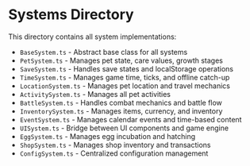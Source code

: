 # Systems Directory

This directory contains all system implementations:

- `BaseSystem.ts` - Abstract base class for all systems
- `PetSystem.ts` - Manages pet state, care values, growth stages
- `SaveSystem.ts` - Handles save states and localStorage operations
- `TimeSystem.ts` - Manages game time, ticks, and offline catch-up
- `LocationSystem.ts` - Manages pet location and travel mechanics
- `ActivitySystem.ts` - Manages all pet activities
- `BattleSystem.ts` - Handles combat mechanics and battle flow
- `InventorySystem.ts` - Manages items, currency, and inventory
- `EventSystem.ts` - Manages calendar events and time-based content
- `UISystem.ts` - Bridge between UI components and game engine
- `EggSystem.ts` - Manages egg incubation and hatching
- `ShopSystem.ts` - Manages shop inventory and transactions
- `ConfigSystem.ts` - Centralized configuration management